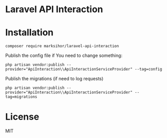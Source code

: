 # Laravel API Interaction

# Installation

```shell script
composer require marksihor/laravel-api-interaction 
```

Publish the config file if You need to change something:

```shell script
php artisan vendor:publish --provider="ApiInteraction\\ApiInteractionServiceProvider" --tag=config
```

Publish the migrations (if need to log requests)
```shell script
php artisan vendor:publish --provider="ApiInteraction\\ApiInteractionServiceProvider" --tag=migrations
```

# License

MIT
